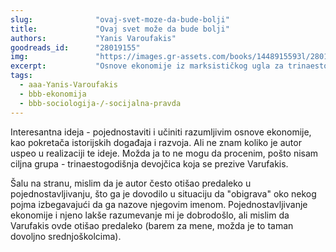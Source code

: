 ```yaml
---
slug:              "ovaj-svet-moze-da-bude-bolji"
title:             "Ovaj svet može da bude bolji"
authors:           "Yanis Varoufakis"
goodreads_id:      "28019155"
img:               "https://images.gr-assets.com/books/1448915593l/28019155.jpg"
excerpt:           "Osnove ekonomije iz marksističkog ugla za trinaestogodišnje devojčice"
tags:
  - aaa-Yanis-Varoufakis
  - bbb-ekonomija
  - bbb-sociologija-/-socijalna-pravda
---
```


Interesantna ideja - pojednostaviti i učiniti razumljivim osnove ekonomije, kao pokretača istorijskih događaja i razvoja. 
Ali ne znam koliko je autor uspeo u realizaciji te ideje. Možda ja to ne mogu da procenim, pošto nisam ciljna grupa - 
trinaestogodišnja devojčica koja se prezive Varufakis.

Šalu na stranu, mislim da je autor često otišao predaleko u pojednostavljivanju, što ga je dovodilo u situaciju da 
"obigrava" oko nekog pojma izbegavajući da ga nazove njegovim imenom. Pojednostavljivanje ekonomije i njeno lakše 
razumevanje mi je dobrodošlo, ali mislim da Varufakis ovde otišao predaleko (barem za mene, možda je to taman dovoljno 
srednjoškolcima).